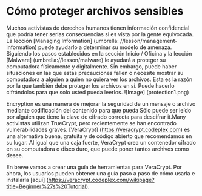 [Title]: # (Cómo proteger los archivos confideciales)
[Order]: # (0)

# Cómo proteger archivos sensibles

Muchos activistas de derechos humanos tienen información confidencial que podría tener serias consecuencias si es vista por la gente equivocada. La lección [Managing Information] (umbrella: //lesson/management-information) puede ayudarlo a determinar su modelo de amenaza. Siguiendo los pasos establecidos en la sección Inicio / Oficina y la lección [Malware] (umbrella://lesson/malware) le ayudará a proteger su computadora físicamente y digitalmente. Sin embargo, puede haber situaciones en las que estas precauciones fallen o necesite mostrar su computadora a alguien a quien no quiera ver los archivos. Esta es la razón por la que también debe proteger los archivos en sí. Puede hacerlo cifrándolos para que solo usted pueda leerlos. 
![Image] (protection1.png) 

Encryption es una manera de mejorar la seguridad de un mensaje o archivo mediante codificación del contenido para que pueda Sólo puede ser leído por alguien que tiene la clave de cifrado correcta para descifrar it.Many activistas utilizan TrueCrypt, pero recientemente se han encontrado vulnerabilidades graves. [VeraCrypt] (https://veracrypt.codeplex.com) es una alternativa buena, gratuita y de código abierto que recomendamos en su lugar. Al igual que una caja fuerte, VeraCrypt crea un contenedor cifrado en su computadora o disco duro, que puede poner tantos archivos como desee. 

En breve vamos a crear una guía de herramientas para VeraCrypt. Por ahora, los usuarios pueden obtener una guía paso a paso de cómo usarla e instalarla [aquí] (https://veracrypt.codeplex.com/wikipage?title=Beginner%27s%20Tutorial).
